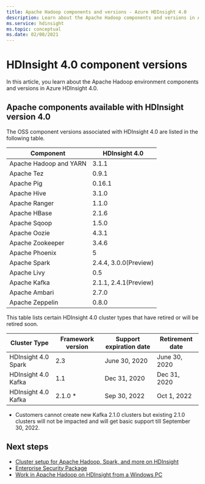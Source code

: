 ```yaml
---
title: Apache Hadoop components and versions - Azure HDInsight 4.0
description: Learn about the Apache Hadoop components and versions in Azure HDInsight 4.0.
ms.service: hdinsight
ms.topic: conceptual
ms.date: 02/08/2021
---
```


# HDInsight 4.0 component versions

In this article, you learn about the Apache Hadoop environment components and versions in Azure HDInsight 4.0.

## Apache components available with HDInsight version 4.0

The OSS component versions associated with HDInsight 4.0 are listed in the following table.

| Component              | HDInsight 4.0 |
|------------------------|---------------|
| Apache Hadoop and YARN | 3.1.1         |
| Apache Tez             | 0.9.1         |
| Apache Pig             | 0.16.1        |
| Apache Hive            | 3.1.0         |
| Apache Ranger          | 1.1.0         |
| Apache HBase           | 2.1.6         |
| Apache Sqoop           | 1.5.0         |
| Apache Oozie           | 4.3.1         |
| Apache Zookeeper       | 3.4.6         |
| Apache Phoenix         | 5             |
| Apache Spark           | 2.4.4, 3.0.0(Preview)|
| Apache Livy            | 0.5           |
| Apache Kafka           | 2.1.1, 2.4.1(Preview)        |
| Apache Ambari          | 2.7.0         |
| Apache Zeppelin        | 0.8.0         |


This table lists certain HDInsight 4.0 cluster types that have retired or will be retired soon.

| Cluster Type                    | Framework version | Support expiration date      | Retirement date |
|---------------------------------|-------------------|------------------------------|-----------------|
| HDInsight 4.0 Spark             | 2.3               | June 30, 2020                | June 30, 2020   |
| HDInsight 4.0 Kafka             | 1.1               | Dec 31, 2020                 | Dec 31, 2020    |
| HDInsight 4.0 Kafka             | 2.1.0 *           | Sep 30, 2022                 | Oct 1, 2022     |

* Customers cannot create new Kafka 2.1.0 clusters but existing 2.1.0 clusters will not be impacted and will get basic support till September 30, 2022.

## Next steps

- [Cluster setup for Apache Hadoop, Spark, and more on HDInsight](hdinsight-hadoop-provision-linux-clusters.md)
- [Enterprise Security Package](./enterprise-security-package.md)
- [Work in Apache Hadoop on HDInsight from a Windows PC](hdinsight-hadoop-windows-tools.md)
